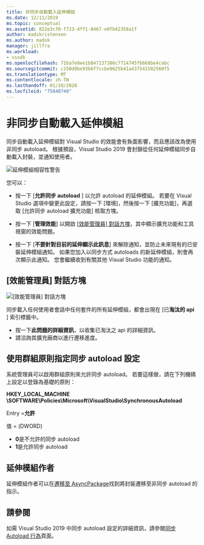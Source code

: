 ```yaml
---
title: 非同步自動載入延伸模組
ms.date: 12/11/2019
ms.topic: conceptual
ms.assetid: 822e3cf8-f723-4ff1-8467-e0fb42358a1f
author: madskristensen
ms.author: madsk
manager: jillfra
ms.workload:
- vssdk
ms.openlocfilehash: 71ba7e8ee1b847137386c7714745f6668be4cabc
ms.sourcegitcommit: c150d0be93b6f7ccbe9625b41a437541502560f5
ms.translationtype: MT
ms.contentlocale: zh-TW
ms.lasthandoff: 01/10/2020
ms.locfileid: "75848740"
---
```

# <a name="synchronously-autoloaded-extensions"></a>非同步自動載入延伸模組

同步自動載入延伸模組對 Visual Studio 的效能會有負面影響，而且應該改為使用非同步 autoload。 根據預設，Visual Studio 2019 會封鎖從任何延伸模組同步自動載入封裝，並通知使用者。

![延伸模組相容性警告](media/extension-compatibility-warning-16-1.png.png)

您可以：

- 按一下 [**允許同步 autoload** ] 以允許 autoload 的延伸模組。 若要在 Visual Studio 選項中變更此設定，請按一下 [環境]，然後按一下 [擴充功能]，再選取 [允許同步 autoload 擴充功能] 核取方塊。 

- 按一下 [**管理效能**] 以開啟 [[效能管理員] 對話方塊](#performance-manager-dialog)，其中顯示擴充功能和工具視窗的效能問題。

- 按一下 [**不要針對目前的延伸顯示此訊息**] 來解除通知，並防止未來現有的已安裝延伸模組通知。 如果您加入以同步方式 autoloads 的新延伸模組，則會再次顯示此通知。 您會繼續收到有關其他 Visual Studio 功能的通知。

## <a name="performance-manager-dialog"></a>[效能管理員] 對話方塊

![[效能管理員] 對話方塊](media/performance-manager.png)

同步載入任何使用者會話中任何套件的所有延伸模組，都會出現在 [已**淘汰的 api** ] 索引標籤中。

* 按一下**此問題的詳細資訊**，以收集已淘汰之 api 的詳細資訊。
* 請洽詢其擴充廠商以進行遷移進度。

## <a name="specify-synchronous-autoload-settings-using-group-policy"></a>使用群組原則指定同步 autoload 設定

系統管理員可以啟用群組原則來允許同步 autoload。 若要這樣做，請在下列機碼上設定以登錄為基礎的原則：

**HKEY_LOCAL_MACHINE \SOFTWARE\Policies\Microsoft\VisualStudio\SynchronousAutoload**

Entry =**允許**

值 = (DWORD)
* **0**是不允許的同步 autoload
* **1**是允許同步 autoload

## <a name="extension-authors"></a>延伸模組作者
延伸模組作者可以在[遷移至 AsyncPackage](https://github.com/Microsoft/VSSDK-Extensibility-Samples/tree/master/AsyncPackageMigration)找到將封裝遷移至非同步 autoload 的指示。

## <a name="see-also"></a>請參閱
如需 Visual Studio 2019 中同步 autoload 設定的詳細資訊，請參閱[同步 Autoload 行為](https://devblogs.microsoft.com/visualstudio/updates-to-synchronous-autoload-of-extensions-in-visual-studio-2019/)頁面。
